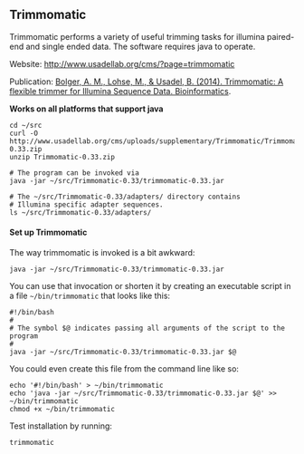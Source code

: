 ## Trimmomatic

Trimmomatic performs a variety of useful trimming tasks for illumina paired-end
and single ended data.  The software requires java to operate.

Website: http://www.usadellab.org/cms/?page=trimmomatic

Publication: [Bolger, A. M., Lohse, M., & Usadel, B. (2014).
Trimmomatic: A flexible trimmer for Illumina Sequence Data. Bioinformatics][trimmomatic].

[trimmomatic]: http://bioinformatics.oxfordjournals.org/content/30/15/2114

**Works on all platforms that support java**

    cd ~/src
    curl -O http://www.usadellab.org/cms/uploads/supplementary/Trimmomatic/Trimmomatic-0.33.zip
    unzip Trimmomatic-0.33.zip

    # The program can be invoked via
    java -jar ~/src/Trimmomatic-0.33/trimmomatic-0.33.jar

    # The ~/src/Trimmomatic-0.33/adapters/ directory contains
    # Illumina specific adapter sequences.
    ls ~/src/Trimmomatic-0.33/adapters/

#### Set up Trimmomatic

The way trimmomatic is invoked is a bit awkward:

    java -jar ~/src/Trimmomatic-0.33/trimmomatic-0.33.jar

You can use that invocation or shorten it by creating an executable
script in a file `~/bin/trimmomatic` that looks like this:

    #!/bin/bash
    #
    # The symbol $@ indicates passing all arguments of the script to the program
    #
    java -jar ~/src/Trimmomatic-0.33/trimmomatic-0.33.jar $@

You could even create this file from the command line like so:

    echo '#!/bin/bash' > ~/bin/trimmomatic
    echo 'java -jar ~/src/Trimmomatic-0.33/trimmomatic-0.33.jar $@' >> ~/bin/trimmomatic
    chmod +x ~/bin/trimmomatic

Test installation by running:

    trimmomatic

